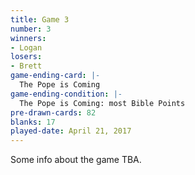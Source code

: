 ```yaml
---
title: Game 3
number: 3
winners: 
- Logan
losers: 
- Brett
game-ending-card: |-
  The Pope is Coming
game-ending-condition: |-
  The Pope is Coming: most Bible Points
pre-drawn-cards: 82
blanks: 17
played-date: April 21, 2017
---
```

Some info about the game TBA.
